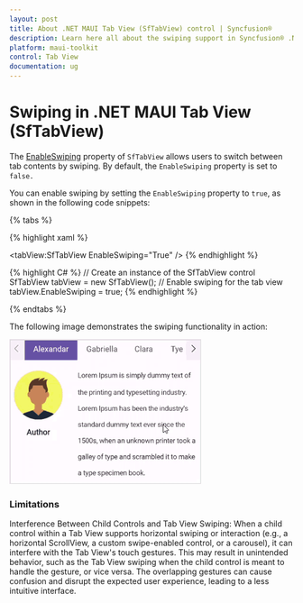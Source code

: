 ```yaml
---
layout: post
title: About .NET MAUI Tab View (SfTabView) control | Syncfusion®
description: Learn here all about the swiping support in Syncfusion® .NET MAUI Tab View (SfTabView) control and more.
platform: maui-toolkit
control: Tab View
documentation: ug
---
```


# Swiping in .NET MAUI Tab View (SfTabView)

The [EnableSwiping](https://help.syncfusion.com/cr/maui-toolkit/Syncfusion.Maui.Toolkit.TabView.SfTabView.html#Syncfusion_Maui_Toolkit_TabView_SfTabView_EnableSwiping) property of `SfTabView` allows users to switch between tab contents by swiping. By default, the `EnableSwiping` property is set to `false.`

You can enable swiping by setting the `EnableSwiping` property to `true`, as shown in the following code snippets:

{% tabs %}

{% highlight xaml %}
<!-- Define the SfTabView control with swiping enabled -->
<tabView:SfTabView EnableSwiping="True" />
{% endhighlight %}

{% highlight C# %}
// Create an instance of the SfTabView control
SfTabView tabView = new SfTabView();
// Enable swiping for the tab view
tabView.EnableSwiping = true;
{% endhighlight %}

{% endtabs %}

The following image demonstrates the swiping functionality in action:

![.NET MAUI TabView Swiping](images/tabview-swiping.gif)

### Limitations

Interference Between Child Controls and Tab View Swiping: When a child control within a Tab View supports horizontal swiping or interaction (e.g., a horizontal ScrollView, a custom swipe-enabled control, or a carousel), it can interfere with the Tab View's touch gestures. This may result in unintended behavior, such as the Tab View swiping when the child control is meant to handle the gesture, or vice versa. The overlapping gestures can cause confusion and disrupt the expected user experience, leading to a less intuitive interface.